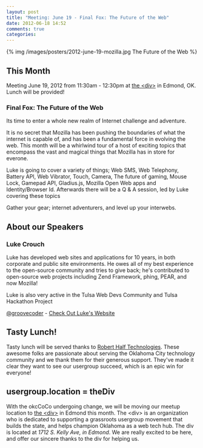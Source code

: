 ```yaml
---
layout: post
title: "Meeting: June 19 - Final Fox: The Future of the Web"
date: 2012-06-18 14:52
comments: true
categories: 
---
```


{% img /images/posters/2012-june-19-mozilla.jpg The Future of the Web %}

## This Month

Meeting June 19, 2012 from 11:30am - 12:30pm at [the &lt;div&gt;](http://thediv.org) in Edmond, OK. Lunch will be provided!

### Final Fox: The Future of the Web

Its time to enter a whole new realm of Internet challenge and adventure.

It is no secret that Mozilla has been pushing the boundaries of what the internet is capable of, and has been a fundamental force in evolving the web. This month will be a whirlwind tour of a host of exciting topics that encompass the vast and magical things that Mozilla has in store for everone.

Luke is going to cover a variety of things; Web SMS, Web Telephony, Battery API, Web Vibrator, Touch, Camera, The future of gaming, Mouse Lock, Gamepad API, Gladius.js, Mozilla Open Web apps and Identity/Browser Id. Afterwards there will be a Q & A session, led by Luke covering these topics

Gather your gear; internet adventurers, and level up your interwebs.

<!-- more -->

## About our Speakers

### Luke Crouch

Luke has developed web sites and applications for 10 years, in both corporate and public site environments. He owes all of my best experience to the open-source community and tries to give back; he's contributed to open-source web projects including Zend Framework, phing, PEAR, and now Mozilla!

Luke is also very active in the Tulsa Web Devs Community and Tulsa Hackathon Project

[@groovecoder](http://twitter.com/groovecoder) - [Check Out Luke's Website](http://http://groovecoder.com/)

## Tasty Lunch!

Tasty lunch will be served thanks to [Robert Half Technologies](http://www.roberthalftechnology.com/). These awesome folks are passionate about serving the Oklahoma City technology community and we thank them for their generous support. They've made it clear they want to see our usergroup succeed, which is an epic win for everyone!

## usergroup.location = theDiv

With the okcCoCo undergoing change, we will be moving our meetup location to [the &lt;div&gt;](http://thediv.org) in Edmond this month. The &lt;div&gt; is an organization who is dedicated to supporting a grassroots usergroup movement that builds the state, and helps champion Oklahoma as a web tech hub. The div is located at *1712 S. Kelly Ave, in Edmond*. We are really excited to be here, and offer our sincere thanks to the div for helping us.
